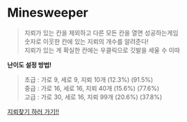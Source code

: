 # Minesweeper

> 지뢰가 있는 칸을 제외하고 다른 모든 칸을 열면 성공하는게임<br/>
숫자로 이웃한 칸에 있는 지뢰의 개수를 알려준다!<br/>
지뢰가 있는 게 확실한 칸에는 우클릭으로 깃발을 세울 수 이따

**난이도 설정 방법!**
> 초급 : 가로 9, 세로 9, 지뢰 10개 (12.3%) (91.5%)<br/>
중급 : 가로 16, 세로 16, 지뢰 40개 (15.6%) (77.6%)<br/>
고급 : 가로 30, 세로 16, 지뢰 99개 (20.6%) (37.8%)

[지뢰찾기 하러 가기!!](https://gyuriling.github.io/Minesweeper/)
